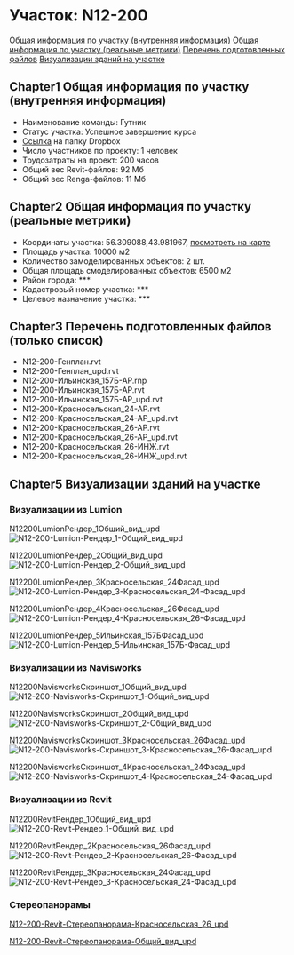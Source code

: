 # Участок: N12-200

[Общая информация по участку (внутренняя информация)](#Chapter1)
[Общая информация по участку (реальные метрики)](#Chapter2)
[Перечень подготовленных файлов](#Chapter3)
[Визуализации зданий на участке](#Chapter5)

## <a id="test">Chapter1</a> Общая информация по участку (внутренняя информация)
+ Наименование команды: Гутник
+ Статус участка: Успешное завершение курса
+ [Ссылка](https://www.dropbox.com/sh/wvvgv1nw1iqred9/AACn0aCzDSGV8Ylff0elRPCga/N12_200?dl=0) на папку Dropbox
+ Число участников по проекту: 1 человек
+ Трудозатраты на проект: 200 часов
+ Общий вес Revit-файлов: 92 Мб
+ Общий вес Renga-файлов: 11 Мб
## <a id="test">Chapter2</a> Общая информация по участку (реальные метрики)
+ Координаты участка: 56.309088,43.981967, [посмотреть на карте](yandex.ru/maps/47/nizhny-novgorod/?ll=56.309088%2C43.981967&z=19)
+ Площадь участка: 10000 м2
+ Количество замоделированных объектов: 2 шт.
+ Общая площадь смоделированных объектов: 6500 м2
+ Район города: *** 
+ Кадастровый номер участка: *** 
+ Целевое назначение участка: *** 
## <a id="test">Chapter3</a> Перечень подготовленных файлов (только список)
+ N12-200-Генплан.rvt
+ N12-200-Генплан_upd.rvt
+ N12-200-Ильинская_157Б-АР.rnp
+ N12-200-Ильинская_157Б-АР.rvt
+ N12-200-Ильинская_157Б-АР_upd.rvt
+ N12-200-Красносельская_24-АР.rvt
+ N12-200-Красносельская_24-АР_upd.rvt
+ N12-200-Красносельская_26-АР.rvt
+ N12-200-Красносельская_26-АР_upd.rvt
+ N12-200-Красносельская_26-ИНЖ.rvt
+ N12-200-Красносельская_26-ИНЖ_upd.rvt
## <a id="test">Chapter5</a> Визуализации зданий на участке
### Визуализации из Lumion
N12200LumionРендер_1Общий_вид_upd
![N12-200-Lumion-Рендер_1-Общий_вид_upd](/Images/N12_200/N12-200-Lumion-Рендер_1-Общий_вид_upd_Compressed.jpg)

N12200LumionРендер_2Общий_вид_upd
![N12-200-Lumion-Рендер_2-Общий_вид_upd](/Images/N12_200/N12-200-Lumion-Рендер_2-Общий_вид_upd_Compressed.jpg)

N12200LumionРендер_3Красносельская_24Фасад_upd
![N12-200-Lumion-Рендер_3-Красносельская_24-Фасад_upd](/Images/N12_200/N12-200-Lumion-Рендер_3-Красносельская_24-Фасад_upd_Compressed.jpg)

N12200LumionРендер_4Красносельская_26Фасад_upd
![N12-200-Lumion-Рендер_4-Красносельская_26-Фасад_upd](/Images/N12_200/N12-200-Lumion-Рендер_4-Красносельская_26-Фасад_upd_Compressed.jpg)

N12200LumionРендер_5Ильинская_157БФасад_upd
![N12-200-Lumion-Рендер_5-Ильинская_157Б-Фасад_upd](/Images/N12_200/N12-200-Lumion-Рендер_5-Ильинская_157Б-Фасад_upd_Compressed.jpg)

### Визуализации из Navisworks
N12200NavisworksСкриншот_1Общий_вид_upd
![N12-200-Navisworks-Скриншот_1-Общий_вид_upd](/Images/N12_200/N12-200-Navisworks-Скриншот_1-Общий_вид_upd_Compressed.jpg)

N12200NavisworksСкриншот_2Общий_вид_upd
![N12-200-Navisworks-Скриншот_2-Общий_вид_upd](/Images/N12_200/N12-200-Navisworks-Скриншот_2-Общий_вид_upd_Compressed.jpg)

N12200NavisworksСкриншот_3Красносельская_26Фасад_upd
![N12-200-Navisworks-Скриншот_3-Красносельская_26-Фасад_upd](/Images/N12_200/N12-200-Navisworks-Скриншот_3-Красносельская_26-Фасад_upd_Compressed.jpg)

N12200NavisworksСкриншот_4Красносельская_24Фасад_upd
![N12-200-Navisworks-Скриншот_4-Красносельская_24-Фасад_upd](/Images/N12_200/N12-200-Navisworks-Скриншот_4-Красносельская_24-Фасад_upd_Compressed.jpg)

### Визуализации из Revit
N12200RevitРендер_1Общий_вид_upd
![N12-200-Revit-Рендер_1-Общий_вид_upd](/Images/N12_200/N12-200-Revit-Рендер_1-Общий_вид_upd_Compressed.jpg)

N12200RevitРендер_2Красносельская_26Фасад_upd
![N12-200-Revit-Рендер_2-Красносельская_26-Фасад_upd](/Images/N12_200/N12-200-Revit-Рендер_2-Красносельская_26-Фасад_upd_Compressed.jpg)

N12200RevitРендер_3Красносельская_24Фасад_upd
![N12-200-Revit-Рендер_3-Красносельская_24-Фасад_upd](/Images/N12_200/N12-200-Revit-Рендер_3-Красносельская_24-Фасад_upd_Compressed.jpg)

### Стереопанорамы
[N12-200-Revit-Стереопанорама-Красносельская_26_upd](https://pano.autodesk.com/pano.html?url=jpgs/a7d2396b-1c4d-4338-b511-bd170bb4bc11&version=2)

[N12-200-Revit-Стереопанорама-Общий_вид_upd](https://pano.autodesk.com/pano.html?url=jpgs/5cc54a79-55ef-4db2-9a4a-0b0ec980842a&version=2)

